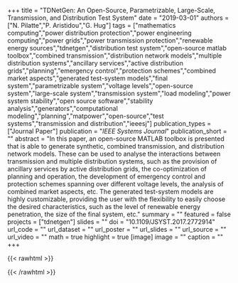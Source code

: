 +++
title = "TDNetGen: An Open-Source, Parametrizable, Large-Scale, Transmission, and Distribution Test System"
date = "2019-03-01"
authors = ["N. Pilatte","P. Aristidou","G. Hug"]
tags = ["mathematics computing","power distribution protection","power engineering computing","power grids","power transmission protection","renewable energy sources","tdnetgen","distribution test system","open-source matlab toolbox","combined transmission","distribution network models","multiple distribution systems","ancillary services","active distribution grids","planning","emergency control","protection schemes","combined market aspects","generated test-system models","final system","parametrizable system","voltage levels","open-source system","large-scale system","transmission system","load modeling","power system stability","open source software","stability analysis","generators","computational modeling","planning","matpower","open-source","test systems","transmission and distribution","ieeesj"]
publication_types = ["Journal Paper"]
publication = "_IEEE Systems Journal_"
publication_short = ""
abstract = "In this paper, an open-source MATLAB toolbox is presented that is able to generate synthetic, combined transmission, and distribution network models. These can be used to analyse the interactions between transmission and multiple distribution systems, such as the provision of ancillary services by active distribution grids, the co-optimization of planning and operation, the development of emergency control and protection schemes spanning over different voltage levels, the analysis of combined market aspects, etc. The generated test-system models are highly customizable, providing the user with the flexibility to easily choose the desired characteristics, such as the level of renewable energy penetration, the size of the final system, etc."
summary = ""
featured = false
projects = ["tdnetgen"]
slides = ""
doi = "10.1109/JSYST.2017.2772914"
url_code = ""
url_dataset = ""
url_poster = ""
url_slides = ""
url_source = ""
url_video = ""
math = true
highlight = true
[image]
image = ""
caption = ""
+++

{{< rawhtml >}}
<div data-badge-details="right" data-badge-type="medium-donut" data-doi="10.1109/JSYST.2017.2772914" data-hide-no-mentions="true" class="altmetric-embed"></div>
{{< /rawhtml >}}
